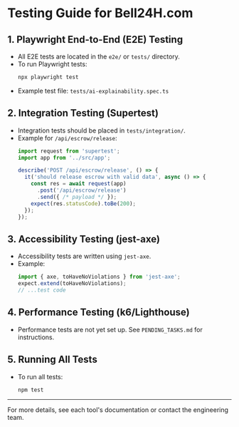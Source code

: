 # Testing Guide for Bell24H.com

## 1. Playwright End-to-End (E2E) Testing

- All E2E tests are located in the `e2e/` or `tests/` directory.
- To run Playwright tests:
  ```bash
  npx playwright test
  ```
- Example test file: `tests/ai-explainability.spec.ts`

## 2. Integration Testing (Supertest)

- Integration tests should be placed in `tests/integration/`.
- Example for `/api/escrow/release`:
  ```typescript
  import request from 'supertest';
  import app from '../src/app';

  describe('POST /api/escrow/release', () => {
    it('should release escrow with valid data', async () => {
      const res = await request(app)
        .post('/api/escrow/release')
        .send({ /* payload */ });
      expect(res.statusCode).toBe(200);
    });
  });
  ```

## 3. Accessibility Testing (jest-axe)

- Accessibility tests are written using `jest-axe`.
- Example:
  ```typescript
  import { axe, toHaveNoViolations } from 'jest-axe';
  expect.extend(toHaveNoViolations);
  // ...test code
  ```

## 4. Performance Testing (k6/Lighthouse)

- Performance tests are not yet set up. See `PENDING_TASKS.md` for instructions.

## 5. Running All Tests

- To run all tests:
  ```bash
  npm test
  ```

---

For more details, see each tool's documentation or contact the engineering team.
